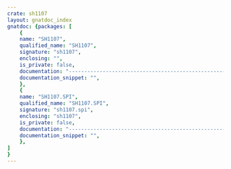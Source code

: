 ```yaml
---
crate: sh1107
layout: gnatdoc_index
gnatdoc: {packages: [
    {
    name: "SH1107",
    qualified_name: "SH1107",
    signature: "sh1107",
    enclosing: "",
    is_private: false,
    documentation: "------------------------------------------------------------------------\n  Possible orientations of the OLED display\n     Think of it as, how you would see it, when the display itself\n     is laid out to the flat cable connector.\n     Up = The display is pointing UP relative to the cable\n     Right = The display is pointing RIGHT relative to the cable\n     Down = The display is pointing DOWN relative to the cable\n     Left = The display is pointing LEFT relative to the cable",
    documentation_snippet: "",
    },
    {
    name: "SH1107.SPI",
    qualified_name: "SH1107.SPI",
    signature: "sh1107.spi",
    enclosing: "sh1107",
    is_private: false,
    documentation: "------------------------------------------------------------------------\n  Writes the\n     Cmd: to the OLED using\n     Port: SPI of the device using\n     CS_SPI : as the select pin",
    documentation_snippet: "",
    },
]
}
---
```

